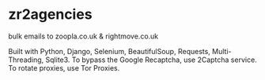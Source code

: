 # zr2agencies
bulk emails to zoopla.co.uk &amp; rightmove.co.uk

Built with Python, Django, Selenium, BeautifulSoup, Requests, Multi-Threading, Sqlite3.
To bypass the Google Recaptcha, use 2Captcha service.
To rotate proxies, use Tor Proxies.
